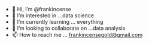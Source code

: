 - 👋 Hi, I’m @frankincense
- 👀 I’m interested in ...data science
- 🌱 I’m currently learning ... everything 
- 💞️ I’m looking to collaborate on ...data analysis
- 📫 How to reach me ... frankincensegold@gmail.com

<!---
frankincense/frankincense is a ✨ special ✨ repository because its `README.md` (this file) appears on your GitHub profile.
You can click the Preview link to take a look at your changes.
--->
